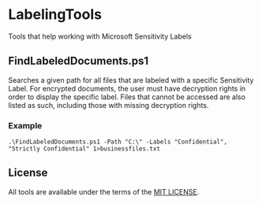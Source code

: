 # LabelingTools

Tools that help working with Microsoft Sensitivity Labels

## FindLabeledDocuments.ps1

Searches a given path for all files that are labeled with a specific Sensitivity Label. For encrypted documents, the user must have decryption rights in order to display the specific label. Files that cannot be accessed are also listed as such, including those with missing decryption rights.

### Example

```
.\FindLabeledDocuments.ps1 -Path "C:\" -Labels "Confidential", "Strictly Confidential" 1>businessfiles.txt
```

## License

All tools are available under the terms of the [MIT LICENSE](LICENSE).